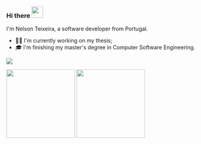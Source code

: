 ### Hi there <img src="https://media.giphy.com/media/hvRJCLFzcasrR4ia7z/giphy.gif" width="30pt">

I'm Nelson Teixeira, a software developer from Portugal.

- 💪🏻 I'm currently working on my thesis;
- 🎓 I'm finishing my master's degree in Computer Software Engineering.

<div>
	<a href="https://www.linkedin.com/in/nelson198">
		<img src="https://img.shields.io/badge/LinkedIn-blue?style=flat&logo=linkedin&labelColor=blue"/>
	</a>
	<p align="left">
		<img height="180pt" src="https://github-readme-stats.vercel.app/api?username=nelson198&count_private=true&theme=slateorange&show_icons=true"/>
		<img height="180pt" src="https://github-readme-stats.vercel.app/api/top-langs/?username=nelson198&layout=compact&theme=slateorange&show_icons=true"/>
	</p>
</div>
